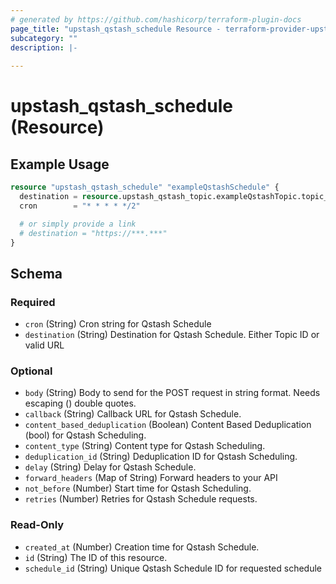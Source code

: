 ```yaml
---
# generated by https://github.com/hashicorp/terraform-plugin-docs
page_title: "upstash_qstash_schedule Resource - terraform-provider-upstash"
subcategory: ""
description: |-
  
---
```


# upstash_qstash_schedule (Resource)



## Example Usage

```terraform
resource "upstash_qstash_schedule" "exampleQstashSchedule" {
  destination = resource.upstash_qstash_topic.exampleQstashTopic.topic_id
  cron        = "* * * * */2"

  # or simply provide a link
  # destination = "https://***.***"
}
```

<!-- schema generated by tfplugindocs -->
## Schema

### Required

- `cron` (String) Cron string for Qstash Schedule
- `destination` (String) Destination for Qstash Schedule. Either Topic ID or valid URL

### Optional

- `body` (String) Body to send for the POST request in string format. Needs escaping (\) double quotes.
- `callback` (String) Callback URL for Qstash Schedule.
- `content_based_deduplication` (Boolean) Content Based Deduplication (bool) for Qstash Scheduling.
- `content_type` (String) Content type for Qstash Scheduling.
- `deduplication_id` (String) Deduplication ID for Qstash Scheduling.
- `delay` (String) Delay for Qstash Schedule.
- `forward_headers` (Map of String) Forward headers to your API
- `not_before` (Number) Start time for Qstash Scheduling.
- `retries` (Number) Retries for Qstash Schedule requests.

### Read-Only

- `created_at` (Number) Creation time for Qstash Schedule.
- `id` (String) The ID of this resource.
- `schedule_id` (String) Unique Qstash Schedule ID for requested schedule


